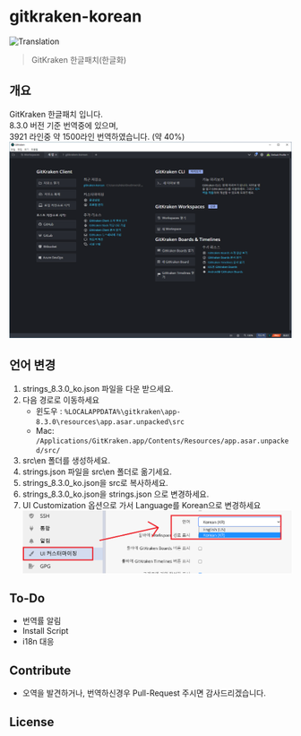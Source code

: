 # gitkraken-korean
![Translation](https://img.shields.io/badge/Translation-40%25-green)
> GitKraken 한글패치(한글화)


## 개요

GitKraken 한글패치 입니다.  
8.3.0 버전 기준 번역중에 있으며,  
3921 라인중 약 1500라인 번역하였습니다. (약 40%)  
![Main](.github/images/main.png)



## 언어 변경

1. strings_8.3.0_ko.json 파일을 다운 받으세요.
2. 다음 경로로 이동하세요
   - 윈도우 : `%LOCALAPPDATA%\gitkraken\app-8.3.0\resources\app.asar.unpacked\src`
   - Mac: `/Applications/GitKraken.app/Contents/Resources/app.asar.unpacked/src/`
3. src\en 폴더를 생성하세요.
4. strings.json 파일을 src\en 폴더로 옮기세요.
5. strings_8.3.0_ko.json을 src로 복사하세요.
6. strings_8.3.0_ko.json을 strings.json 으로 변경하세요.
7. UI Customization 옵션으로 가서 Language를 Korean으로 변경하세요
![uicustomize](.github/images/uicustomize.png)
  
  
<!--   - Linux : ~/.gitkraken/themes  -->


## To-Do

- 번역률 알림
- Install Script
- i18n 대응

## Contribute

- 오역을 발견하거나, 번역하신경우 Pull-Request 주시면 감사드리겠습니다.

## License
